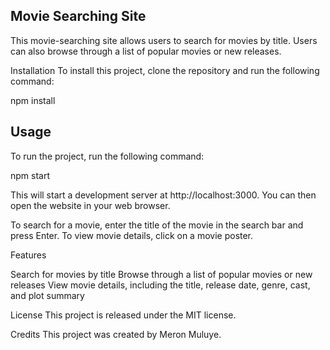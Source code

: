 ## Movie Searching Site

This movie-searching site allows users to search for movies by title. Users can also browse through a list of popular movies or new releases.

Installation
To install this project, clone the repository and run the following command:

npm install


## Usage

To run the project, run the following command:

npm start

This will start a development server at http://localhost:3000. You can then open the website in your web browser.

To search for a movie, enter the title of the movie in the search bar and press Enter. To view movie details, click on a movie poster.

Features

Search for movies by title
Browse through a list of popular movies or new releases
View movie details, including the title, release date, genre, cast, and plot summary


License
This project is released under the MIT license.

Credits
This project was created by Meron Muluye.

